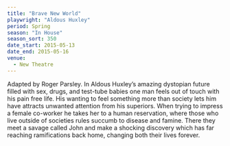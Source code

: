 ```yaml
---
title: "Brave New World"
playwright: "Aldous Huxley"
period: Spring
season: "In House"
season_sort: 350
date_start: 2015-05-13
date_end: 2015-05-16
venue:
  - New Theatre
---
```


Adapted by Roger Parsley. In Aldous Huxley’s amazing dystopian future filled with sex, drugs, and test-tube babies one man feels out of touch with his pain free life. His wanting to feel something more than society lets him have attracts unwanted attention from his superiors. When trying to impress a female co-worker he takes her to a human reservation, where those who live outside of societies rules succumb to disease and famine. There they meet a savage called John and make a shocking discovery which has far reaching ramifications back home, changing both their lives forever.
